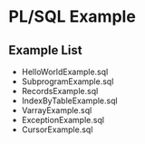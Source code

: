# PL/SQL Example

## Example List
* HelloWorldExample.sql
* SubprogramExample.sql
* RecordsExample.sql
* IndexByTableExample.sql
* VarrayExample.sql
* ExceptionExample.sql
* CursorExample.sql